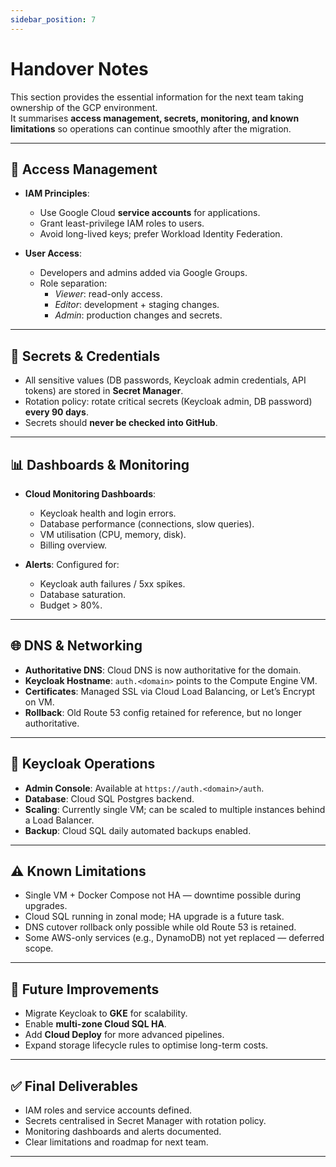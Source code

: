```yaml
---
sidebar_position: 7
---
```


# Handover Notes

This section provides the essential information for the next team taking ownership of the GCP environment.  
It summarises **access management, secrets, monitoring, and known limitations** so operations can continue smoothly after the migration.

---

## 👥 Access Management

- **IAM Principles**:  
  - Use Google Cloud **service accounts** for applications.  
  - Grant least-privilege IAM roles to users.  
  - Avoid long-lived keys; prefer Workload Identity Federation.  

- **User Access**:  
  - Developers and admins added via Google Groups.  
  - Role separation:  
    - *Viewer*: read-only access.  
    - *Editor*: development + staging changes.  
    - *Admin*: production changes and secrets.  

---

## 🔑 Secrets & Credentials

- All sensitive values (DB passwords, Keycloak admin credentials, API tokens) are stored in **Secret Manager**.  
- Rotation policy: rotate critical secrets (Keycloak admin, DB password) **every 90 days**.  
- Secrets should **never be checked into GitHub**.  

---

## 📊 Dashboards & Monitoring

- **Cloud Monitoring Dashboards**:  
  - Keycloak health and login errors.  
  - Database performance (connections, slow queries).  
  - VM utilisation (CPU, memory, disk).  
  - Billing overview.  

- **Alerts**: Configured for:  
  - Keycloak auth failures / 5xx spikes.  
  - Database saturation.  
  - Budget > 80%.  

---

## 🌐 DNS & Networking

- **Authoritative DNS**: Cloud DNS is now authoritative for the domain.  
- **Keycloak Hostname**: `auth.<domain>` points to the Compute Engine VM.  
- **Certificates**: Managed SSL via Cloud Load Balancing, or Let’s Encrypt on VM.  
- **Rollback**: Old Route 53 config retained for reference, but no longer authoritative.  

---

## 🔑 Keycloak Operations

- **Admin Console**: Available at `https://auth.<domain>/auth`.  
- **Database**: Cloud SQL Postgres backend.  
- **Scaling**: Currently single VM; can be scaled to multiple instances behind a Load Balancer.  
- **Backup**: Cloud SQL daily automated backups enabled.  

---

## ⚠️ Known Limitations

- Single VM + Docker Compose not HA — downtime possible during upgrades.  
- Cloud SQL running in zonal mode; HA upgrade is a future task.  
- DNS cutover rollback only possible while old Route 53 is retained.  
- Some AWS-only services (e.g., DynamoDB) not yet replaced — deferred scope.  

---

## 📌 Future Improvements

- Migrate Keycloak to **GKE** for scalability.  
- Enable **multi-zone Cloud SQL HA**.  
- Add **Cloud Deploy** for more advanced pipelines.  
- Expand storage lifecycle rules to optimise long-term costs.  

---

## ✅ Final Deliverables

- IAM roles and service accounts defined.  
- Secrets centralised in Secret Manager with rotation policy.  
- Monitoring dashboards and alerts documented.  
- Clear limitations and roadmap for next team.  

---
